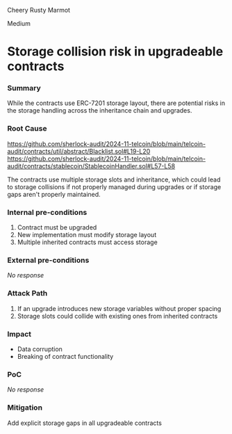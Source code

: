 Cheery Rusty Marmot

Medium

# Storage collision risk in upgradeable contracts

### Summary

While the contracts use ERC-7201 storage layout, there are potential risks in the storage handling across the inheritance chain and upgrades.

### Root Cause

https://github.com/sherlock-audit/2024-11-telcoin/blob/main/telcoin-audit/contracts/util/abstract/Blacklist.sol#L19-L20
https://github.com/sherlock-audit/2024-11-telcoin/blob/main/telcoin-audit/contracts/stablecoin/StablecoinHandler.sol#L57-L58

The contracts use multiple storage slots and inheritance, which could lead to storage collisions if not properly managed during upgrades or if storage gaps aren't properly maintained.

### Internal pre-conditions

1. Contract must be upgraded
2. New implementation must modify storage layout
3. Multiple inherited contracts must access storage

### External pre-conditions

_No response_

### Attack Path

1. If an upgrade introduces new storage variables without proper spacing
2. Storage slots could collide with existing ones from inherited contracts

### Impact

- Data corruption
- Breaking of contract functionality

### PoC

_No response_

### Mitigation

Add explicit storage gaps in all upgradeable contracts